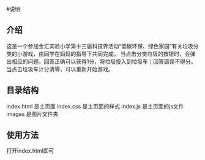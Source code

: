 #说明

## 介绍
这是一个参加金汇实验小学第十三届科技界活动“低碳环保、绿色家园”有关垃圾分类的小游戏，由同学在妈妈的指导下共同完成。
当点击分类垃圾的按钮时，会弹出相应的问题。回答正确可以获得1分，将垃圾投入到垃圾车；回答错误不得分。
当点击垃圾车计分清零，可以重新开始游戏。

## 目录结构
index.html 是主页面
index.css 是主页面的样式
index.js 是主页面的js文件
images 是图片文件夹

## 使用方法
打开index.html即可
